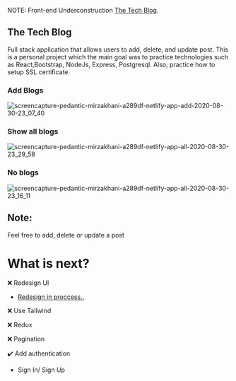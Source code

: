 NOTE: Front-end Underconstruction
[The Tech Blog](https://the-tech-blog.netlify.app/).

## The Tech Blog

Full stack application that allows users to add, delete, and update post. This is a personal project which the main goal was to practice technologies such as  React,Bootstrap, NodeJs, Express, Postgresql. Also, practice how to setup SSL certificate. 

### Add Blogs

![screencapture-pedantic-mirzakhani-a289df-netlify-app-add-2020-08-30-23_07_40](https://user-images.githubusercontent.com/27458911/91688039-ed855400-eb15-11ea-9906-ab6784fb1969.png)


### Show all blogs

![screencapture-pedantic-mirzakhani-a289df-netlify-app-all-2020-08-30-23_29_58](https://user-images.githubusercontent.com/27458911/91689384-dc8a1200-eb18-11ea-91ab-73c915b57d00.png)

### No blogs

![screencapture-pedantic-mirzakhani-a289df-netlify-app-all-2020-08-30-23_16_11](https://user-images.githubusercontent.com/27458911/91688515-00e4ef00-eb17-11ea-982c-d1495e72028f.png)

## Note:
Feel free to add, delete or update a post

# What is next?
❌ Redesign UI

* [Redesign in proccess..](https://www.figma.com/file/MP7PEL4CfYc5fyK0cN5U4I/Untitled?node-id=0%3A1)

❌ Use Tailwind

❌ Redux

❌ Pagination

✔️ Add authentication
  * Sign In/ Sign Up

